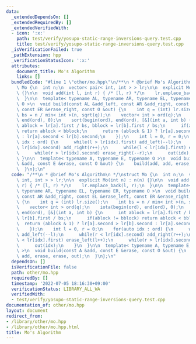 ```yaml
---
data:
  _extendedDependsOn: []
  _extendedRequiredBy: []
  _extendedVerifiedWith:
  - icon: ':x:'
    path: test/verify/yosupo-static-range-inversions-query.test.cpp
    title: test/verify/yosupo-static-range-inversions-query.test.cpp
  _isVerificationFailed: true
  _pathExtension: hpp
  _verificationStatusIcon: ':x:'
  attributes:
    document_title: Mo's Algorithm
    links: []
  bundledCode: "#line 1 \"other/mo.hpp\"\n/**\n * @brief Mo's Algorithm\n */\nstruct\
    \ Mo {\n  int n;\n  vector< pair< int, int > > lr;\n\n  explicit Mo(int n) : n(n)\
    \ {}\n\n  void add(int l, int r) { /* [l, r) */\n    lr.emplace_back(l, r);\n\
    \  }\n\n  template< typename AL, typename AR, typename EL, typename ER, typename\
    \ O >\n  void build(const AL &add_left, const AR &add_right, const EL &erase_left,\
    \ const ER &erase_right, const O &out) {\n    int q = (int) lr.size();\n    int\
    \ bs = n / min< int >(n, sqrt(q));\n    vector< int > ord(q);\n    iota(begin(ord),\
    \ end(ord), 0);\n    sort(begin(ord), end(ord), [&](int a, int b) {\n      int\
    \ ablock = lr[a].first / bs, bblock = lr[b].first / bs;\n      if(ablock != bblock)\
    \ return ablock < bblock;\n      return (ablock & 1) ? lr[a].second > lr[b].second\
    \ : lr[a].second < lr[b].second;\n    });\n    int l = 0, r = 0;\n    for(auto\
    \ idx : ord) {\n      while(l > lr[idx].first) add_left(--l);\n      while(r <\
    \ lr[idx].second) add_right(r++);\n      while(l < lr[idx].first) erase_left(l++);\n\
    \      while(r > lr[idx].second) erase_right(--r);\n      out(idx);\n    }\n \
    \ }\n\n  template< typename A, typename E, typename O >\n  void build(const A\
    \ &add, const E &erase, const O &out) {\n    build(add, add, erase, erase, out);\n\
    \  }\n};\n"
  code: "/**\n * @brief Mo's Algorithm\n */\nstruct Mo {\n  int n;\n  vector< pair<\
    \ int, int > > lr;\n\n  explicit Mo(int n) : n(n) {}\n\n  void add(int l, int\
    \ r) { /* [l, r) */\n    lr.emplace_back(l, r);\n  }\n\n  template< typename AL,\
    \ typename AR, typename EL, typename ER, typename O >\n  void build(const AL &add_left,\
    \ const AR &add_right, const EL &erase_left, const ER &erase_right, const O &out)\
    \ {\n    int q = (int) lr.size();\n    int bs = n / min< int >(n, sqrt(q));\n\
    \    vector< int > ord(q);\n    iota(begin(ord), end(ord), 0);\n    sort(begin(ord),\
    \ end(ord), [&](int a, int b) {\n      int ablock = lr[a].first / bs, bblock =\
    \ lr[b].first / bs;\n      if(ablock != bblock) return ablock < bblock;\n    \
    \  return (ablock & 1) ? lr[a].second > lr[b].second : lr[a].second < lr[b].second;\n\
    \    });\n    int l = 0, r = 0;\n    for(auto idx : ord) {\n      while(l > lr[idx].first)\
    \ add_left(--l);\n      while(r < lr[idx].second) add_right(r++);\n      while(l\
    \ < lr[idx].first) erase_left(l++);\n      while(r > lr[idx].second) erase_right(--r);\n\
    \      out(idx);\n    }\n  }\n\n  template< typename A, typename E, typename O\
    \ >\n  void build(const A &add, const E &erase, const O &out) {\n    build(add,\
    \ add, erase, erase, out);\n  }\n};\n"
  dependsOn: []
  isVerificationFile: false
  path: other/mo.hpp
  requiredBy: []
  timestamp: '2022-07-05 18:16:30+09:00'
  verificationStatus: LIBRARY_ALL_WA
  verifiedWith:
  - test/verify/yosupo-static-range-inversions-query.test.cpp
documentation_of: other/mo.hpp
layout: document
redirect_from:
- /library/other/mo.hpp
- /library/other/mo.hpp.html
title: Mo's Algorithm
---
```

